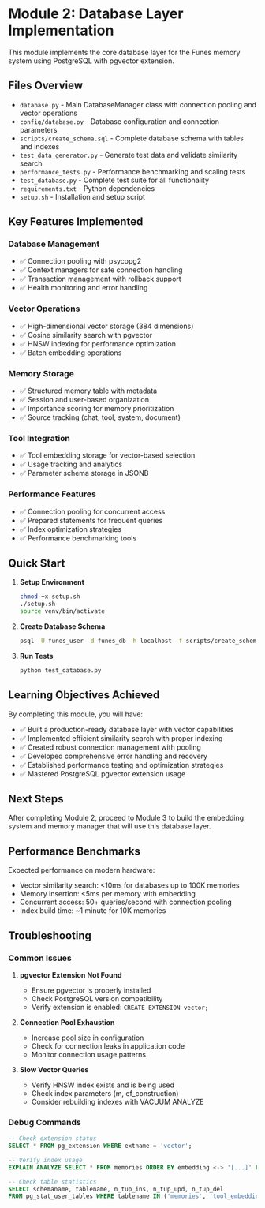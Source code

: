 # Module 2: Database Layer Implementation

This module implements the core database layer for the Funes memory system using PostgreSQL with pgvector extension.

## Files Overview

- `database.py` - Main DatabaseManager class with connection pooling and vector operations
- `config/database.py` - Database configuration and connection parameters
- `scripts/create_schema.sql` - Complete database schema with tables and indexes
- `test_data_generator.py` - Generate test data and validate similarity search
- `performance_tests.py` - Performance benchmarking and scaling tests
- `test_database.py` - Complete test suite for all functionality
- `requirements.txt` - Python dependencies
- `setup.sh` - Installation and setup script

## Key Features Implemented

### Database Management
- ✅ Connection pooling with psycopg2
- ✅ Context managers for safe connection handling
- ✅ Transaction management with rollback support
- ✅ Health monitoring and error handling

### Vector Operations
- ✅ High-dimensional vector storage (384 dimensions)
- ✅ Cosine similarity search with pgvector
- ✅ HNSW indexing for performance optimization
- ✅ Batch embedding operations

### Memory Storage
- ✅ Structured memory table with metadata
- ✅ Session and user-based organization
- ✅ Importance scoring for memory prioritization
- ✅ Source tracking (chat, tool, system, document)

### Tool Integration
- ✅ Tool embedding storage for vector-based selection
- ✅ Usage tracking and analytics
- ✅ Parameter schema storage in JSONB

### Performance Features
- ✅ Connection pooling for concurrent access
- ✅ Prepared statements for frequent queries
- ✅ Index optimization strategies
- ✅ Performance benchmarking tools

## Quick Start

1. **Setup Environment**
   ```bash
   chmod +x setup.sh
   ./setup.sh
   source venv/bin/activate
   ```

2. **Create Database Schema**
   ```bash
   psql -U funes_user -d funes_db -h localhost -f scripts/create_schema.sql
   ```

3. **Run Tests**
   ```bash
   python test_database.py
   ```

## Learning Objectives Achieved

By completing this module, you will have:

- ✅ Built a production-ready database layer with vector capabilities
- ✅ Implemented efficient similarity search with proper indexing
- ✅ Created robust connection management with pooling
- ✅ Developed comprehensive error handling and recovery
- ✅ Established performance testing and optimization strategies
- ✅ Mastered PostgreSQL pgvector extension usage

## Next Steps

After completing Module 2, proceed to Module 3 to build the embedding system and memory manager that will use this database layer.

## Performance Benchmarks

Expected performance on modern hardware:
- Vector similarity search: <10ms for databases up to 100K memories
- Memory insertion: <5ms per memory with embedding
- Concurrent access: 50+ queries/second with connection pooling
- Index build time: ~1 minute for 10K memories

## Troubleshooting

### Common Issues

1. **pgvector Extension Not Found**
   - Ensure pgvector is properly installed
   - Check PostgreSQL version compatibility
   - Verify extension is enabled: `CREATE EXTENSION vector;`

2. **Connection Pool Exhaustion**
   - Increase pool size in configuration
   - Check for connection leaks in application code
   - Monitor connection usage patterns

3. **Slow Vector Queries**
   - Verify HNSW index exists and is being used
   - Check index parameters (m, ef_construction)
   - Consider rebuilding indexes with VACUUM ANALYZE

### Debug Commands

```sql
-- Check extension status
SELECT * FROM pg_extension WHERE extname = 'vector';

-- Verify index usage
EXPLAIN ANALYZE SELECT * FROM memories ORDER BY embedding <-> '[...]' LIMIT 5;

-- Check table statistics
SELECT schemaname, tablename, n_tup_ins, n_tup_upd, n_tup_del 
FROM pg_stat_user_tables WHERE tablename IN ('memories', 'tool_embeddings');
```
